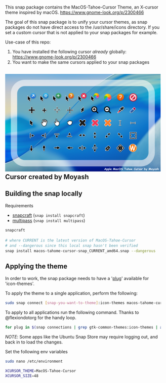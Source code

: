This snap package contains the MacOS-Tahoe-Cursor Theme, an X-cursor theme inspired by macOS.
https://www.gnome-look.org/p/2300466

The goal of this snap package is to unify your cursor themes, as snap packages do not have direct access to the /usr/share/icons directory. If you set a custom cursor that is not applied to your snap packages for example.

Use-case of this repo:
1. You have installed the following cursor *already* globally: https://www.gnome-look.org/p/2300466
2. You want to make the same cursors applied to your snap packages


![1](readme-resources/1.png)
Cursor created by Moyash
---

## Building the snap locally

Requirements
* [snapcraft](https://snapcraft.io/snapcraft) (```snap install snapcraft```)
* [multipass](https://snapcraft.io/multipass) (```snap install multipass```)

```sh
snapcraft

# where CURRENT is the latest version of MacOS-Tahoe-Cursor
# and --dangerous since this local snap hasn't been verified
snap install macos-tahome-cursor-snap_CURRENT_amd64.snap --dangerous

```

## Applying the theme

In order to work, the snap package needs to have a '[plug](https://ubuntu.com/blog/a-guide-to-snap-permissions-and-interfaces)' 
available for 'icon-themes'.

To apply the theme to a single application, perform the following:

```bash
sudo snap connect [snap-you-want-to-theme]:icon-themes macos-tahome-cursor-snap:icon-themes
```

To apply to all applications run the following command. Thanks to @flexiondotorg for the handy loop.

```bash
for plug in $(snap connections | grep gtk-common-themes:icon-themes | awk '{print $2}'); do sudo snap connect ${plug} macos-tahome-cursor-snap:icon-themes; done
```

*NOTE*: Some apps like the Ubuntu Snap Store may require logging out, and back in to load the changes.


Set the following env variables

```bash
sudo nano /etc/environment
```

```bash
XCURSOR_THEME=MacOS-Tahoe-Cursor
XCURSOR_SIZE=48
```


